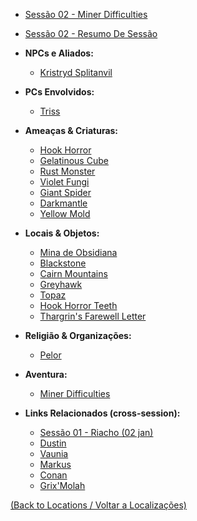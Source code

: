 
- [Sessão 02 - Miner Difficulties](sessao_02_-_miner_difficulties.md)
- [Sessão 02 - Resumo De Sessão](sessao_02_-_resumo_de_sessao.md)

- **NPCs e Aliados:**
	- [Kristryd Splitanvil](kristryd_splitanvil.md)

- **PCs Envolvidos:**
	- [Triss](triss.md)

- **Ameaças & Criaturas:**
	- [Hook Horror](hook_horror.md)
	- [Gelatinous Cube](gelatinous_cube.md)
	- [Rust Monster](rust_monster.md)
	- [Violet Fungi](violet_fungi.md)
	- [Giant Spider](giant_spider.md)
	- [Darkmantle](darkmantle.md)
	- [Yellow Mold](yellow_mold.md)

- **Locais & Objetos:**
	- [Mina de Obsidiana](mina_de_obsidiana.md)
	- [Blackstone](blackstone.md)
	- [Cairn Mountains](cairn_mountains.md)
	- [Greyhawk](greyhawk.md)
	- [Topaz](topaz.md)
	- [Hook Horror Teeth](hook_horror_teeth.md)
	- [Thargrin's Farewell Letter](thargrin_letter.md)

- **Religião & Organizações:**
	- [Pelor](pelor.md)

- **Aventura:**
	- [Miner Difficulties](miner_difficulties.md)

- **Links Relacionados (cross-session):**
	- [Sessão 01 - Riacho (02 jan)](sessao_01_-_riacho_(02-jan).md)
	- [Dustin](dustin.md)
	- [Vaunia](vaunia.md)
	- [Markus](markus.md)
	- [Conan](conan.md)
	- [Grix'Molah](grix_molah.md)
	
[(Back to Locations / Voltar a Localizações)](localizacoes.md)
